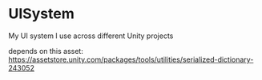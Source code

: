 # UISystem
My UI system I use across different Unity projects

depends on this asset: https://assetstore.unity.com/packages/tools/utilities/serialized-dictionary-243052
